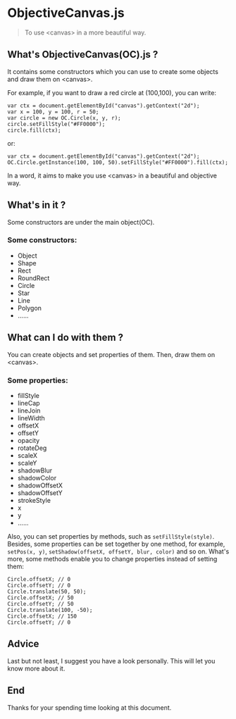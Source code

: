 # ObjectiveCanvas.js
> To use &lt;canvas&gt; in a more beautiful way.

## What's ObjectiveCanvas(OC).js ?
It contains some constructors which you can use to create some objects and draw them on &lt;canvas&gt;.

For example, if you want to draw a red circle at (100,100), you can write:
```
var ctx = document.getElementById("canvas").getContext("2d");
var x = 100, y = 100, r = 50;
var circle = new OC.Circle(x, y, r);
circle.setFillStyle("#FF0000");
circle.fill(ctx);
```
or:
```
var ctx = document.getElementById("canvas").getContext("2d");
OC.Circle.getInstance(100, 100, 50).setFillStyle("#FF0000").fill(ctx);
```
In a word, it aims to make you use &lt;canvas&gt; in a beautiful and objective way. 

## What's in it ?
Some constructors are under the main object(OC).
### Some constructors:
* Object
* Shape
* Rect
* RoundRect
* Circle
* Star
* Line
* Polygon
* ......

## What can I do with them ?
You can create objects and set properties of them. Then, draw them on &lt;canvas&gt;.
### Some properties:
* fillStyle
* lineCap
* lineJoin
* lineWidth
* offsetX
* offsetY
* opacity
* rotateDeg
* scaleX
* scaleY
* shadowBlur
* shadowColor
* shadowOffsetX
* shadowOffsetY
* strokeStyle
* x
* y
* ......

Also, you can set properties by methods, such as `setFillStyle(style)`. Besides, some properties can be set together by one method, for example, `setPos(x, y)`, `setShadow(offsetX, offsetY, blur, color)` and so on. What's more, some methods enable you to change properties instead of setting them:
```
Circle.offsetX; // 0
Circle.offsetY; // 0
Circle.translate(50, 50);
Circle.offsetX; // 50
Circle.offsetY; // 50
Circle.translate(100, -50);
Circle.offsetX; // 150
Circle.offsetY; // 0
```

## Advice
Last but not least, I suggest you have a look personally. This will let you know more about it.

## End
Thanks for your spending time looking at this document.
